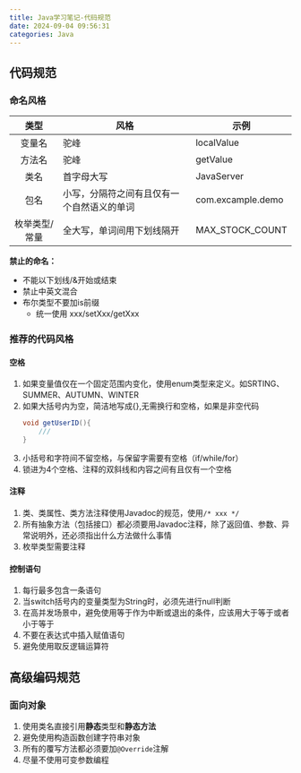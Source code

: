 ```yaml
---
title: Java学习笔记-代码规范
date: 2024-09-04 09:56:31
categories: Java
---
```

## 代码规范

### 命名风格


|     类型     | 风格                                       | 示例              |
| :-------------: | -------------------------------------------- | ------------------- |
|    变量名    | 驼峰                                       | localValue        |
|    方法名    | 驼峰                                       | getValue          |
|     类名     | 首字母大写                                 | JavaServer        |
|     包名     | 小写，分隔符之间有且仅有一个自然语义的单词 | com.excample.demo |
| 枚举类型/常量 | 全大写，单词间用下划线隔开                 | MAX_STOCK_COUNT   |

**禁止的命名：**

- 不能以下划线/&开始或结束
- 禁止中英文混合
- 布尔类型不要加is前缀
  - 统一使用 xxx/setXxx/getXxx

### 推荐的代码风格

#### 空格

1. 如果变量值仅在一个固定范围内变化，使用enum类型来定义。如SRTING、SUMMER、AUTUMN、WINTER
2. 如果大括号内为空，简洁地写成{},无需换行和空格，如果是非空代码
   ```java
   void getUserID(){
       ///
   }
   ```
3. 小括号和字符间不留空格，与保留字需要有空格（if/while/for）
4. 锁进为4个空格、注释的双斜线和内容之间有且仅有一个空格

#### 注释

1. 类、类属性、类方法注释使用Javadoc的规范，使用`/* xxx */`
2. 所有抽象方法（包括接口）都必须要用Javadoc注释，除了返回值、参数、异常说明外，还必须指出什么方法做什么事情
3. 枚举类型需要注释

#### 控制语句

1. 每行最多包含一条语句
2. 当switch括号内的变量类型为String时，必须先进行null判断
3. 在高并发场景中，避免使用等于作为中断或退出的条件，应该用大于等于或者小于等于
4. 不要在表达式中插入赋值语句
5. 避免使用取反逻辑运算符

## 高级编码规范

### 面向对象

1. 使用类名直接引用**静态**类型和**静态方法**
2. 避免使用构造函数创建字符串对象
3. 所有的覆写方法都必须要加`@Override`注解
4. 尽量不使用可变参数编程
